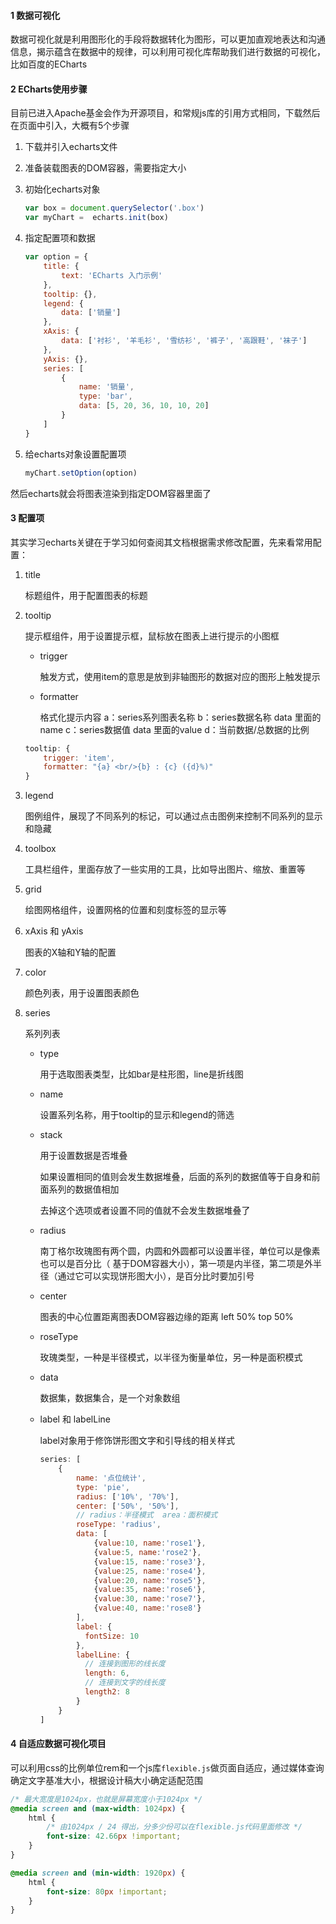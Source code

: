 #### 1 数据可视化

数据可视化就是利用图形化的手段将数据转化为图形，可以更加直观地表达和沟通信息，揭示蕴含在数据中的规律，可以利用可视化库帮助我们进行数据的可视化，比如百度的ECharts

#### 2 ECharts使用步骤

目前已进入Apache基金会作为开源项目，和常规js库的引用方式相同，下载然后在页面中引入，大概有5个步骤

1. 下载并引入echarts文件

2. 准备装载图表的DOM容器，需要指定大小

3. 初始化echarts对象

   ```js
   var box = document.querySelector('.box')
   var myChart =  echarts.init(box)
   ```

4. 指定配置项和数据

   ```js
   var option = {
       title: {
           text: 'ECharts 入门示例'
       },
       tooltip: {},
       legend: {
           data: ['销量']
       },
       xAxis: {
           data: ['衬衫', '羊毛衫', '雪纺衫', '裤子', '高跟鞋', '袜子']
       },
       yAxis: {},
       series: [
           {
               name: '销量',
               type: 'bar',
               data: [5, 20, 36, 10, 10, 20]
           }
       ]
   }
   ```

5. 给echarts对象设置配置项

   ```js
   myChart.setOption(option)
   ```

然后echarts就会将图表渲染到指定DOM容器里面了

#### 3 配置项

其实学习echarts关键在于学习如何查阅其文档根据需求修改配置，先来看常用配置：

1. title

   标题组件，用于配置图表的标题

2. tooltip

   提示框组件，用于设置提示框，鼠标放在图表上进行提示的小图框

   - trigger

     触发方式，使用item的意思是放到非轴图形的数据对应的图形上触发提示

   - formatter

     格式化提示内容
     a：series系列图表名称
     b：series数据名称 data 里面的name
     c：series数据值 data 里面的value
     d：当前数据/总数据的比例
     
   ```js
   tooltip: {
       trigger: 'item',
       formatter: "{a} <br/>{b} : {c} ({d}%)"
   }
   ```


3. legend

   图例组件，展现了不同系列的标记，可以通过点击图例来控制不同系列的显示和隐藏

4. toolbox

   工具栏组件，里面存放了一些实用的工具，比如导出图片、缩放、重置等

5. grid

   绘图网格组件，设置网格的位置和刻度标签的显示等

6. xAxis 和 yAxis

   图表的X轴和Y轴的配置

7. color

   颜色列表，用于设置图表颜色

8. series

   系列列表

   - type

     用于选取图表类型，比如bar是柱形图，line是折线图

   - name

     设置系列名称，用于tooltip的显示和legend的筛选

   - stack

     用于设置数据是否堆叠

     如果设置相同的值则会发生数据堆叠，后面的系列的数据值等于自身和前面系列的数据值相加

     去掉这个选项或者设置不同的值就不会发生数据堆叠了
     
   - radius
   
     南丁格尔玫瑰图有两个圆，内圆和外圆都可以设置半径，单位可以是像素也可以是百分比（ 基于DOM容器大小），第一项是内半径，第二项是外半径（通过它可以实现饼形图大小），是百分比时要加引号
   
   - center
   
     图表的中心位置距离图表DOM容器边缘的距离 left 50%  top 50%  
   
   - roseType
   
     玫瑰类型，一种是半径模式，以半径为衡量单位，另一种是面积模式
   
   - data
   
     数据集，数据集合，是一个对象数组
     
   - label 和 labelLine

     label对象用于修饰饼形图文字和引导线的相关样式
     
     ```js
     series: [
         {
             name: '点位统计',
             type: 'pie',
             radius: ['10%', '70%'],
             center: ['50%', '50%'],
             // radius：半径模式  area：面积模式
             roseType: 'radius',
             data: [
                 {value:10, name:'rose1'},
                 {value:5, name:'rose2'},
                 {value:15, name:'rose3'},
                 {value:25, name:'rose4'},
                 {value:20, name:'rose5'},
                 {value:35, name:'rose6'},
                 {value:30, name:'rose7'},
                 {value:40, name:'rose8'}
             ],
             label: {
               fontSize: 10
             },
             labelLine: {
               // 连接到图形的线长度
               length: 6,
               // 连接到文字的线长度
               length2: 8
             }
         }
     ]
     ```
     

#### 4 自适应数据可视化项目

可以利用css的比例单位rem和一个js库`flexible.js`做页面自适应，通过媒体查询确定文字基准大小，根据设计稿大小确定适配范围

```css
/* 最大宽度是1024px，也就是屏幕宽度小于1024px */
@media screen and (max-width: 1024px) {
    html {
        /* 由1024px / 24 得出，分多少份可以在flexible.js代码里面修改 */
        font-size: 42.66px !important;
    }
}

@media screen and (min-width: 1920px) {
    html {
        font-size: 80px !important;
    }
}
```







